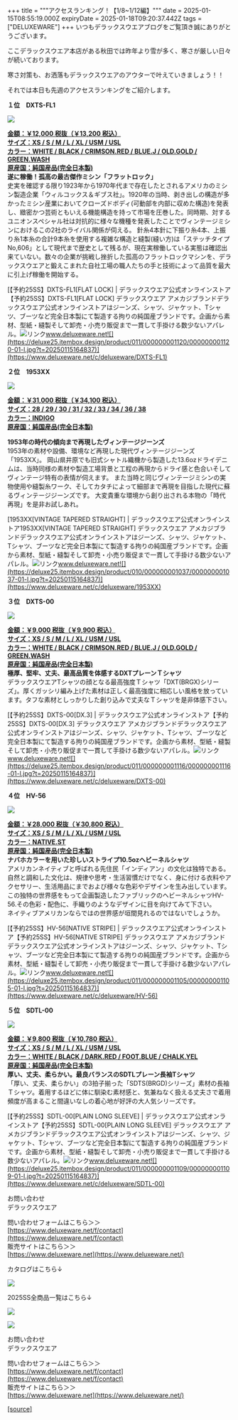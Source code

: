 +++
title = """アクセスランキング！【1/8~1/12編】"""
date = 2025-01-15T08:55:19.000Z
expiryDate = 2025-01-18T09:20:37.442Z
tags = ["DELUXEWARE"]
+++
いつもデラックスウエアブログをご覧頂き誠にありがとうございます。

ここデラックスウエア本店がある秋田では昨年より雪が多く、寒さが厳しい日々が続いております。

寒さ対策も、お洒落もデラックスウエアのアウターで叶えていきましょう！！

それでは本日も先週のアクセスランキングをご紹介します。

**１位　DXTS-FL1**

![](https://deluxe25.itembox.design/product/011/000000001120/000000001120-01-l.jpg?t=20250115164837)

**[金額：￥12,000 税抜（￥13,200 税込）](https://www.deluxeware.net/c/deluxeware/DXTS-FL1)  
[サイズ：XS / S / M / L / XL / USM / USL](https://www.deluxeware.net/c/deluxeware/DXTS-FL1)  
[カラー：WHITE / BLACK / CRIMSON.RED / BLUE.J / OLD.GOLD / GREEN.WASH](https://www.deluxeware.net/c/deluxeware/DXTS-FL1)  
[原産国：純国産品(完全日本製)](https://www.deluxeware.net/c/deluxeware/DXTS-FL1)  
遂に稼働！孤高の最古傑作ミシン「フラットロック」**  
史実を確認する限り1923年から1970年代まで存在したとされるアメリカのミシン製造企業「ウィルコックス＆ギブス社」。1920年の当時、剥き出しの構造が多かったミシン産業においてクローズドボディ(可動部を内部に収めた構造)を発表し、緻密かつ芸術ともいえる機能構造を持って市場を圧巻した。同時期、対するユニオンスペシャル社は対抗的に様々な機種を発表したことでヴィンテージミシンにおけるこの2社のライバル関係が伺える。 針糸4本針に下振り糸4本、上振り糸1本糸の合計9本糸を使用する複雑な構造と縫製(縫い方)は「ステッチタイプNo,606」として現代まで歴史として残るが、現在実稼働している実態は確認出来ていない。数々の企業が挑戦し挫折した孤高のフラットロックマシンを、デラックスウエアと鍛えこまれた自社工場の職人たちの手と技術によって品質を最大に引上げ稼働を開始する。

[【予約25SS】DXTS-FL1\[FLAT LOCK\] | デラックスウエア公式オンラインストア【予約25SS】DXTS-FL1\[FLAT LOCK\] デラックスウエア アメカジブランドデラックスウエア公式オンラインストアはジーンズ、シャツ、ジャケット、Tシャツ、ブーツなど完全日本製にて製造する拘りの純国産ブランドです。企画から素材、型紙・縫製そして卸売・小売り販促まで一貫して手掛ける数少ないアパレル。![リンク](https://c.stat100.ameba.jp/ameblo/symbols/v3.20.0/svg/gray/editor_link.svg)www.deluxeware.net![](https://deluxe25.itembox.design/product/011/000000001120/000000001120-01-l.jpg?t=20250115164837)](https://www.deluxeware.net/c/deluxeware/DXTS-FL1)

**２位　1953XX**

![](https://stat.ameba.jp/user_images/20250109/13/deluxeware/7b/e7/j/o0800100015531236962.jpg?caw=800)

**[金額：￥31,000 税抜（￥34,100 税込）](https://www.deluxeware.net/c/deluxeware/1953XX)  
[サイズ：28 / 29 / 30 / 31 / 32 / 33 / 34 / 36 / 38](https://www.deluxeware.net/c/deluxeware/1953XX)  
[カラー：INDIGO](https://www.deluxeware.net/c/deluxeware/1953XX)  
[原産国：純国産品(完全日本製)](https://www.deluxeware.net/c/deluxeware/1953XX)**

**1953年の時代の傾向まで再現したヴィンテージジーンズ**  
1953年の素材や設備、環境など再現した現代ヴィンテージジーンズ「1953XX」。 岡山県井原でも旧式シャトル織機から製造した13.6ozドライデニムは、当時同様の素材や製造工場背景と工程の再現からドライ感と色合いそしてヴィンテージ特有の表情が伺えます。 また当時と同じヴィンテージミシンの実物使用や縫製糸ワーク、そしてカタチによって細部まで再現を目指した現代に蘇るヴィンテージジーンズです。 大変貴重な環境から創り出される本物の「時代再現」を是非お試しあれ。

[1953XX\[VINTAGE TAPERED STRAIGHT\] | デラックスウエア公式オンラインストア1953XX\[VINTAGE TAPERED STRAIGHT\] デラックスウエア アメカジブランドデラックスウエア公式オンラインストアはジーンズ、シャツ、ジャケット、Tシャツ、ブーツなど完全日本製にて製造する拘りの純国産ブランドです。企画から素材、型紙・縫製そして卸売・小売り販促まで一貫して手掛ける数少ないアパレル。![リンク](https://c.stat100.ameba.jp/ameblo/symbols/v3.20.0/svg/gray/editor_link.svg)www.deluxeware.net![](https://deluxe25.itembox.design/product/010/000000001037/000000001037-01-l.jpg?t=20250115164837)](https://www.deluxeware.net/c/deluxeware/1953XX)

**３位　DXTS-00**

![](https://deluxe25.itembox.design/product/011/000000001116/000000001116-01-l.jpg?t=20250115164837)

**[金額：￥9,000 税抜（￥9,900 税込）](https://www.deluxeware.net/c/deluxeware/DXTS-00)  
[サイズ：XS / S / M / L / XL / USM / USL](https://www.deluxeware.net/c/deluxeware/DXTS-00)  
[カラー：WHITE / BLACK / CRIMSON.RED / BLUE.J / OLD.GOLD / GREEN.WASH](https://www.deluxeware.net/c/deluxeware/DXTS-00)  
[原産国：純国産品(完全日本製)](https://www.deluxeware.net/c/deluxeware/DXTS-00)  
極厚、堅牢、丈夫、最高品質を体感するDXTプレーンＴシャツ**  
デラックスウエアTシャツの顔となる最高強度Ｔシャツ「DXT(BRGX)シリーズ」。厚くガッシリ編み上げた素材は正しく最高強度に相応しい風格を放っています。タフな素材としっかりした創り込みで丈夫なＴシャツを是非体感下さい。

[【予約25SS】DXTS-00\[DX.3\] | デラックスウエア公式オンラインストア【予約25SS】DXTS-00\[DX.3\] デラックスウエア アメカジブランドデラックスウエア公式オンラインストアはジーンズ、シャツ、ジャケット、Tシャツ、ブーツなど完全日本製にて製造する拘りの純国産ブランドです。企画から素材、型紙・縫製そして卸売・小売り販促まで一貫して手掛ける数少ないアパレル。![リンク](https://c.stat100.ameba.jp/ameblo/symbols/v3.20.0/svg/gray/editor_link.svg)www.deluxeware.net![](https://deluxe25.itembox.design/product/011/000000001116/000000001116-01-l.jpg?t=20250115164837)](https://www.deluxeware.net/c/deluxeware/DXTS-00)

**４位　HV-56**

![](https://deluxe25.itembox.design/product/011/000000001105/000000001105-01-l.jpg?t=20250115164837)

**[金額：￥28,000 税抜（￥30,800 税込）](https://www.deluxeware.net/c/deluxeware/HV-56)  
[サイズ：XS / S / M / L / XL / USM / USL](https://www.deluxeware.net/c/deluxeware/HV-56)  
[カラー：NATIVE.ST](https://www.deluxeware.net/c/deluxeware/HV-56)  
[原産国：純国産品(完全日本製)](https://www.deluxeware.net/c/deluxeware/HV-56)  
ナバホカラーを用いた珍しいストライプ10.5ozヘビーネルシャツ**  
アメリカンネイティブと呼ばれる先住民「インディアン」の文化は独特である。自然と調和した文化は、規律や思考・生活習慣だけでなく、身に付ける衣料やアクセサリー、生活用品にまでおよび様々な色彩やデザインを生み出しています。この独特の世界感をもって企画製造したファブリックのヘビーネルシャツHV-56.その色彩・配色に、手織りのようなデザインに目を向けてみて下さい。  
ネイティブアメリカンならではの世界感が垣間見れるのではないでしょうか。

[【予約25SS】HV-56\[NATIVE STRIPE\] | デラックスウエア公式オンラインストア【予約25SS】HV-56\[NATIVE STRIPE\] デラックスウエア アメカジブランドデラックスウエア公式オンラインストアはジーンズ、シャツ、ジャケット、Tシャツ、ブーツなど完全日本製にて製造する拘りの純国産ブランドです。企画から素材、型紙・縫製そして卸売・小売り販促まで一貫して手掛ける数少ないアパレル。![リンク](https://c.stat100.ameba.jp/ameblo/symbols/v3.20.0/svg/gray/editor_link.svg)www.deluxeware.net![](https://deluxe25.itembox.design/product/011/000000001105/000000001105-01-l.jpg?t=20250115164837)](https://www.deluxeware.net/c/deluxeware/HV-56)

**５位　SDTL-00**

![](https://deluxe25.itembox.design/product/011/000000001109/000000001109-01-l.jpg?t=20250115164837)

**[金額：￥9,800 税抜（￥10,780 税込）](https://www.deluxeware.net/c/deluxeware/SDTL-00)  
[サイズ：XS / S / M / L / XL / USM / USL](https://www.deluxeware.net/c/deluxeware/SDTL-00)  
[カラー：WHITE / BLACK / DARK.RED / FOOT.BLUE / CHALK.YEL](https://www.deluxeware.net/c/deluxeware/SDTL-00)  
[原産国：純国産品(完全日本製)](https://www.deluxeware.net/c/deluxeware/SDTL-00)  
厚い、丈夫、柔らかい。最良バランスのSDTLプレーン長袖Tシャツ**  
「厚い、丈夫、柔らかい」の3拍子揃った「SDTS(BRGD)シリーズ」素材の長袖Ｔシャツ。着用するほどに体に馴染む素材感と、気兼ねなく扱える丈夫さで着用頻度が高まること間違いなしの着心地が好評の大人気シリーズです。

[【予約25SS】SDTL-00\[PLAIN LONG SLEEVE\] | デラックスウエア公式オンラインストア【予約25SS】SDTL-00\[PLAIN LONG SLEEVE\] デラックスウエア アメカジブランドデラックスウエア公式オンラインストアはジーンズ、シャツ、ジャケット、Tシャツ、ブーツなど完全日本製にて製造する拘りの純国産ブランドです。企画から素材、型紙・縫製そして卸売・小売り販促まで一貫して手掛ける数少ないアパレル。![リンク](https://c.stat100.ameba.jp/ameblo/symbols/v3.20.0/svg/gray/editor_link.svg)www.deluxeware.net![](https://deluxe25.itembox.design/product/011/000000001109/000000001109-01-l.jpg?t=20250115164837)](https://www.deluxeware.net/c/deluxeware/SDTL-00)

お問い合わせ  
デラックスウエア

問い合わせフォームはこちら＞＞  
[https://www.deluxeware.net/f/contact](https://www.deluxeware.net/f/contact)  
販売サイトはこちら＞＞  
[https://www.deluxeware.net](https://www.deluxeware.net/)

カタログはこちら↓

[![](https://stat.ameba.jp/user_images/20250108/16/deluxeware/cb/46/j/o1200050015530950986.jpg?caw=800)](https://www.deluxeware.net/c/deluxeware/catalog)

2025SS全商品一覧はこちら↓

[![](https://stat.ameba.jp/user_images/20250108/16/deluxeware/5f/e5/j/o1200050015530951033.jpg?caw=800)](https://www.deluxeware.net/c/2025SSreserve)

[![](https://stat.ameba.jp/user_images/20240315/15/deluxeware/04/7f/j/o0800026015413271803.jpg?caw=800)](https://www.instagram.com/deluxeware/?hl=ja)

お問い合わせ  
デラックスウエア

問い合わせフォームはこちら＞＞  
[https://www.deluxeware.net/f/contact](https://www.deluxeware.net/f/contact)  
販売サイトはこちら＞＞  
[https://www.deluxeware.net](https://www.deluxeware.net/)

[[source]](https://ameblo.jp/deluxeware/entry-12882572149.html)
